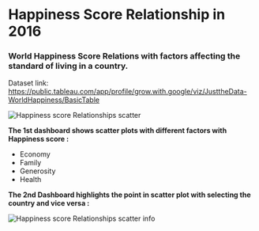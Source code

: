 # Happiness Score Relationship in 2016

### World Happiness Score Relations with factors affecting the standard of living in a country.

Dataset link: https://public.tableau.com/app/profile/grow.with.google/viz/JusttheData-WorldHappiness/BasicTable

![Happiness score Relationships scatter](https://user-images.githubusercontent.com/63396845/125401106-63ae4480-e3d0-11eb-9522-b0d2a06738ea.png)

**The 1st dashboard shows scatter plots with different factors with Happiness score :**
* Economy
* Family
* Generosity
* Health

**The 2nd Dashboard highlights the point in scatter plot with selecting the country and vice versa :**

![Happiness score Relationships scatter info](https://user-images.githubusercontent.com/63396845/125402015-87be5580-e3d1-11eb-9832-cf73faaa65e8.png)



